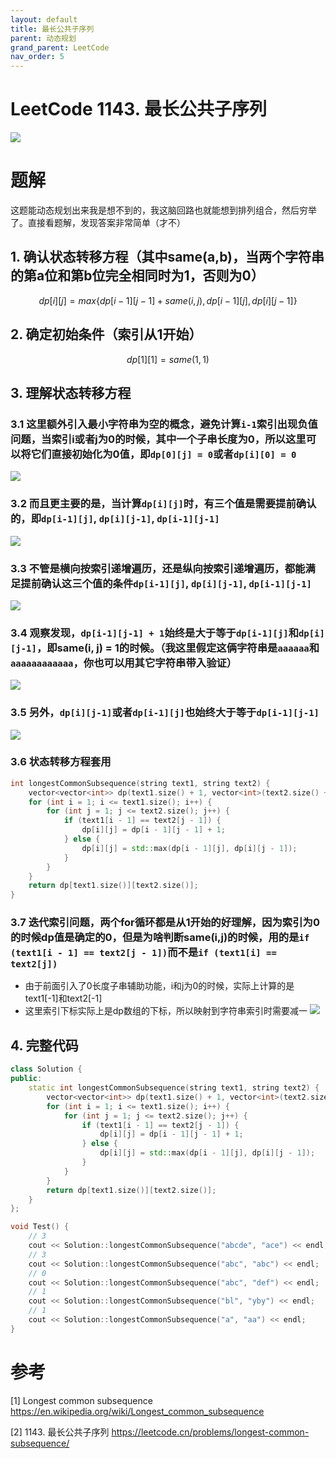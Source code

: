```yaml
---
layout: default
title: 最长公共子序列
parent: 动态规划
grand_parent: LeetCode
nav_order: 5
---
```


# LeetCode 1143. 最长公共子序列
![](../../../../assets/images/docs/maxsub01.png)

# 题解
这题能动态规划出来我是想不到的，我这脑回路也就能想到排列组合，然后穷举了。直接看题解，发现答案非常简单（才不）

## 1. 确认状态转移方程（其中same(a,b)，当两个字符串的第a位和第b位完全相同时为1，否则为0）
$$
dp[i][j]=max\{dp[i-1][j-1]+same(i,j),dp[i-1][j],dp[i][j-1]\}
$$

## 2. 确定初始条件（索引从1开始）
$$
dp[1][1]=same(1,1)
$$

## 3. 理解状态转移方程
### 3.1 这里额外引入最小字符串为空的概念，避免计算`i-1`索引出现负值问题，当索引i或者j为0的时候，其中一个子串长度为0，所以这里可以将它们直接初始化为0值，即`dp[0][j] = 0`或者`dp[i][0] = 0`
![](../../../../assets/images/docs/maxsub02.png)

### 3.2 而且更主要的是，当计算`dp[i][j]`时，有三个值是需要提前确认的，即`dp[i-1][j]`, `dp[i][j-1]`, `dp[i-1][j-1]`
![](../../../../assets/images/docs/maxsub03.png)

### 3.3 不管是横向按索引递增遍历，还是纵向按索引递增遍历，都能满足提前确认这三个值的条件`dp[i-1][j]`, `dp[i][j-1]`, `dp[i-1][j-1]`

![](../../../../assets/images/docs/maxsub04.png)

### 3.4 观察发现，`dp[i-1][j-1] + 1`始终是大于等于`dp[i-1][j]`和`dp[i][j-1]`，即same(i, j) = 1的时候。（我这里假定这俩字符串是`aaaaaa`和`aaaaaaaaaaaa`，你也可以用其它字符串带入验证）
![](../../../../assets/images/docs/maxsub05.png)

### 3.5 另外，`dp[i][j-1]`或者`dp[i-1][j]`也始终大于等于`dp[i-1][j-1]`
![](../../../../assets/images/docs/maxsub06.png)

### 3.6 状态转移方程套用
```cpp
int longestCommonSubsequence(string text1, string text2) {
    vector<vector<int>> dp(text1.size() + 1, vector<int>(text2.size() + 1));
    for (int i = 1; i <= text1.size(); i++) {
        for (int j = 1; j <= text2.size(); j++) {
            if (text1[i - 1] == text2[j - 1]) {
                dp[i][j] = dp[i - 1][j - 1] + 1;
            } else {
                dp[i][j] = std::max(dp[i - 1][j], dp[i][j - 1]);
            }
        }
    }
    return dp[text1.size()][text2.size()];
}
```

### 3.7 迭代索引问题，两个for循环都是从1开始的好理解，因为索引为0的时候dp值是确定的0，但是为啥判断same(i,j)的时候，用的是`if (text1[i - 1] == text2[j - 1])`而不是`if (text1[i] == text2[j])`
* 由于前面引入了0长度子串辅助功能，i和j为0的时候，实际上计算的是text1[-1]和text2[-1]
* 这里索引下标实际上是dp数组的下标，所以映射到字符串索引时需要减一
![](../../../../assets/images/docs/maxsub07.png)


## 4. 完整代码
```cpp
class Solution {
public:
    static int longestCommonSubsequence(string text1, string text2) {
        vector<vector<int>> dp(text1.size() + 1, vector<int>(text2.size() + 1));
        for (int i = 1; i <= text1.size(); i++) {
            for (int j = 1; j <= text2.size(); j++) {
                if (text1[i - 1] == text2[j - 1]) {
                    dp[i][j] = dp[i - 1][j - 1] + 1;
                } else {
                    dp[i][j] = std::max(dp[i - 1][j], dp[i][j - 1]);
                }
            }
        }
        return dp[text1.size()][text2.size()];
    }
};

void Test() {
    // 3
    cout << Solution::longestCommonSubsequence("abcde", "ace") << endl;
    // 3
    cout << Solution::longestCommonSubsequence("abc", "abc") << endl;
    // 0
    cout << Solution::longestCommonSubsequence("abc", "def") << endl;
    // 1
    cout << Solution::longestCommonSubsequence("bl", "yby") << endl;
    // 1
    cout << Solution::longestCommonSubsequence("a", "aa") << endl;
}
```

# 参考
[1] Longest common subsequence https://en.wikipedia.org/wiki/Longest_common_subsequence

[2] 1143. 最长公共子序列 https://leetcode.cn/problems/longest-common-subsequence/